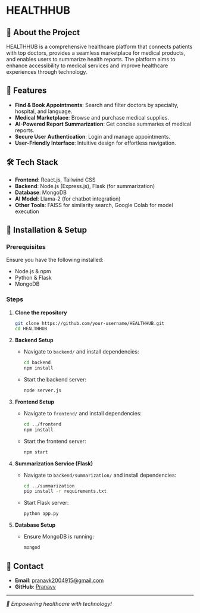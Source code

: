 # HEALTHHUB

## 🏥 About the Project
HEALTHHUB is a comprehensive healthcare platform that connects patients with top doctors, provides a seamless marketplace for medical products, and enables users to summarize health reports. The platform aims to enhance accessibility to medical services and improve healthcare experiences through technology.

## 🌟 Features
- **Find & Book Appointments**: Search and filter doctors by specialty, hospital, and language.
- **Medical Marketplace**: Browse and purchase medical supplies.
- **AI-Powered Report Summarization**: Get concise summaries of medical reports.
- **Secure User Authentication**: Login and manage appointments.
- **User-Friendly Interface**: Intuitive design for effortless navigation.

## 🛠 Tech Stack
- **Frontend**: React.js, Tailwind CSS
- **Backend**: Node.js (Express.js), Flask (for summarization)
- **Database**: MongoDB
- **AI Model**: Llama-2 (for chatbot integration)
- **Other Tools**: FAISS for similarity search, Google Colab for model execution

## 🚀 Installation & Setup
### Prerequisites
Ensure you have the following installed:
- Node.js & npm
- Python & Flask
- MongoDB

### Steps
1. **Clone the repository**
   ```sh
   git clone https://github.com/your-username/HEALTHHUB.git
   cd HEALTHHUB
   ```

2. **Backend Setup**
   - Navigate to `backend/` and install dependencies:
     ```sh
     cd backend
     npm install
     ```
   - Start the backend server:
     ```sh
     node server.js
     ```

3. **Frontend Setup**
   - Navigate to `frontend/` and install dependencies:
     ```sh
     cd ../frontend
     npm install
     ```
   - Start the frontend server:
     ```sh
     npm start
     ```

4. **Summarization Service (Flask)**
   - Navigate to `backend/summarization/` and install dependencies:
     ```sh
     cd ../summarization
     pip install -r requirements.txt
     ```
   - Start Flask server:
     ```sh
     python app.py
     ```

5. **Database Setup**
   - Ensure MongoDB is running:
     ```sh
     mongod
     ```
## 🔗 Contact
- **Email**: pranavk2004915@gmail.com
- **GitHub**: [Pranavv](https://github.com/Pranavvv12)

---
_🚀 Empowering healthcare with technology!_

